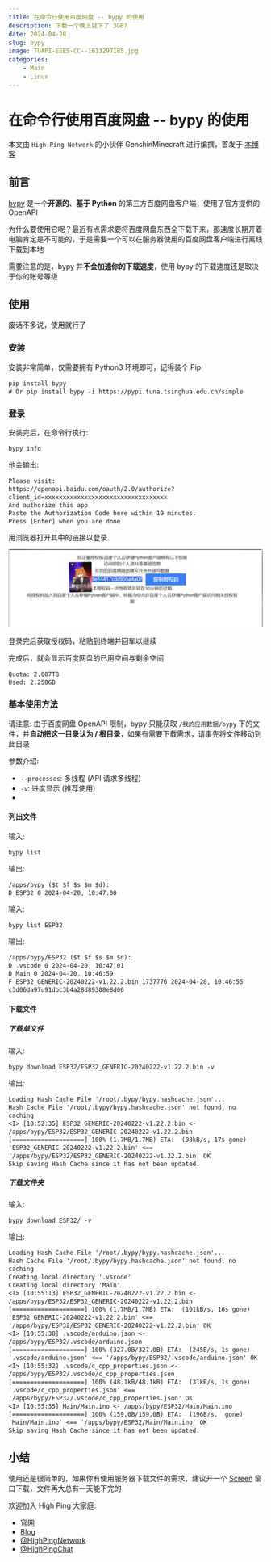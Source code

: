 ```yaml
---
title: 在命令行使用百度网盘 -- bypy 的使用
description: 下载一个晚上就下了 3GB?
date: 2024-04-20
slug: bypy
image: TUAPI-EEES-CC--1613297185.jpg
categories:
    - Main
    - Linux
---
```


# 在命令行使用百度网盘 -- bypy 的使用

本文由 `High Ping Network` 的小伙伴 GenshinMinecraft 进行编撰，首发于 [本博客](https://blog.highp.ing)

## 前言

[bypy](https://github.com/houtianze/bypy) 是一个**开源的**、**基于 Python** 的第三方百度网盘客户端，使用了官方提供的 OpenAPI

为什么要使用它呢？最近有点需求要将百度网盘东西全下载下来，那速度长期开着电脑肯定是不可能的，于是需要一个可以在服务器使用的百度网盘客户端进行离线下载到本地

需要注意的是，bypy 并**不会加速你的下载速度**，使用 bypy 的下载速度还是取决于你的账号等级

## 使用

废话不多说，使用就行了

### 安装

安装非常简单，仅需要拥有 Python3 环境即可，记得装个 Pip

```
pip install bypy 
# Or pip install bypy -i https://pypi.tuna.tsinghua.edu.cn/simple
```

### 登录

安装完后，在命令行执行: 

```
bypy info
```

他会输出: 

```
Please visit:
https://openapi.baidu.com/oauth/2.0/authorize?client_id=xxxxxxxxxxxxxxxxxxxxxxxxxxxxxxxxxx
And authorize this app
Paste the Authorization Code here within 10 minutes.
Press [Enter] when you are done
```

用浏览器打开其中的链接以登录

![alt text](image.png)

登录完后获取授权码，粘贴到终端并回车以继续

完成后，就会显示百度网盘的已用空间与剩余空间

```
Quota: 2.007TB
Used: 2.258GB
```

### 基本使用方法

请注意: 由于百度网盘 OpenAPI 限制，bypy 只能获取 `/我的应用数据/bypy` 下的文件，并**自动把这一目录认为 / 根目录**，如果有需要下载需求，请事先将文件移动到此目录

参数介绍: 

- `--processes`: 多线程 (API 请求多线程)
- `-v`: 进度显示 (推荐使用)
- 

#### 列出文件

输入: 

```
bypy list
```

输出: 

```
/apps/bypy ($t $f $s $m $d):
D ESP32 0 2024-04-20, 10:47:00 
```

输入: 

```
bypy list ESP32
```

输出: 

```
/apps/bypy/ESP32 ($t $f $s $m $d):
D .vscode 0 2024-04-20, 10:47:01 
D Main 0 2024-04-20, 10:46:59 
F ESP32_GENERIC-20240222-v1.22.2.bin 1737776 2024-04-20, 10:46:55 c3d06da97u91dbc3b4a28d89308e8d06
```

#### 下载文件

##### 下载单文件

输入: 

```
bypy download ESP32/ESP32_GENERIC-20240222-v1.22.2.bin -v
```

输出: 

```
Loading Hash Cache File '/root/.bypy/bypy.hashcache.json'...
Hash Cache File '/root/.bypy/bypy.hashcache.json' not found, no caching
<I> [10:52:35] ESP32_GENERIC-20240222-v1.22.2.bin <- /apps/bypy/ESP32/ESP32_GENERIC-20240222-v1.22.2.bin
[====================] 100% (1.7MB/1.7MB) ETA:  (98kB/s, 17s gone) 'ESP32_GENERIC-20240222-v1.22.2.bin' <== '/apps/bypy/ESP32/ESP32_GENERIC-20240222-v1.22.2.bin' OK
Skip saving Hash Cache since it has not been updated.
```

##### 下载文件夹

输入: 

```
bypy download ESP32/ -v
```

输出:

```
Loading Hash Cache File '/root/.bypy/bypy.hashcache.json'...
Hash Cache File '/root/.bypy/bypy.hashcache.json' not found, no caching
Creating local directory '.vscode'
Creating local directory 'Main'
<I> [10:55:13] ESP32_GENERIC-20240222-v1.22.2.bin <- /apps/bypy/ESP32/ESP32_GENERIC-20240222-v1.22.2.bin
[====================] 100% (1.7MB/1.7MB) ETA:  (101kB/s, 16s gone) 'ESP32_GENERIC-20240222-v1.22.2.bin' <== '/apps/bypy/ESP32/ESP32_GENERIC-20240222-v1.22.2.bin' OK
<I> [10:55:30] .vscode/arduino.json <- /apps/bypy/ESP32/.vscode/arduino.json
[====================] 100% (327.0B/327.0B) ETA:  (245B/s, 1s gone) '.vscode/arduino.json' <== '/apps/bypy/ESP32/.vscode/arduino.json' OK
<I> [10:55:32] .vscode/c_cpp_properties.json <- /apps/bypy/ESP32/.vscode/c_cpp_properties.json
[====================] 100% (48.1kB/48.1kB) ETA:  (31kB/s, 1s gone) '.vscode/c_cpp_properties.json' <== '/apps/bypy/ESP32/.vscode/c_cpp_properties.json' OK
<I> [10:55:35] Main/Main.ino <- /apps/bypy/ESP32/Main/Main.ino
[====================] 100% (159.0B/159.0B) ETA:  (196B/s,  gone) 'Main/Main.ino' <== '/apps/bypy/ESP32/Main/Main.ino' OK
Skip saving Hash Cache since it has not been updated.
```

## 小结

使用还是很简单的，如果你有使用服务器下载文件的需求，建议开一个 [Screen](https://blog.highp.ing/p/screen) 窗口下载，文件再大总有一天能下完的

欢迎加入 High Ping 大家庭:
- [官网](https://highp.ing)
- [Blog](https://blog.highp.ing)
- [@HighPingNetwork](https://t.me/HighPingNetwork)
- [@HighPingChat](https://t.me/highpingchat)
